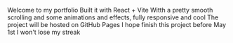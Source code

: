 Welcome to my portfolio
Built it with React + Vite
Witth a pretty smooth scrolling and some animations and effects, fully responsive and cool
The project will be hosted on GitHub Pages
I hope finish this project before May 1st
I won't lose my streak 
